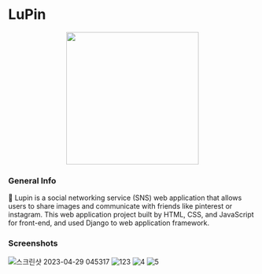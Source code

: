 # LuPin





<p><img src="https://cdn.inflearn.com/public/files/courses/326338/95dc5b85-6520-47dd-bf4d-286d18aeb097/다운로드.png" width="269" height="269" alt="" style="display: block; margin-left: auto; margin-right: auto;" /></p>


### General Info
📣 Lupin is a social networking service (SNS) web application that allows users to share images and communicate with friends like pinterest or instagram. This web application project built by HTML, CSS, and JavaScript for front-end, and used Django to web application framework.

### Screenshots

![스크린샷 2023-04-29 045317](https://user-images.githubusercontent.com/63900561/235050540-3b84ee96-ce3f-4a15-a499-bd55c28ef6da.png)
![123](https://user-images.githubusercontent.com/63900561/235050539-fda15157-d608-42c5-9c54-9dc0284287bf.png)
![4](https://user-images.githubusercontent.com/63900561/235050535-2d0edbb6-5850-4929-b1b9-9edc1ab4e4df.png)
![5](https://user-images.githubusercontent.com/63900561/235050538-38156d11-1559-484f-806b-d145283e927d.png)

